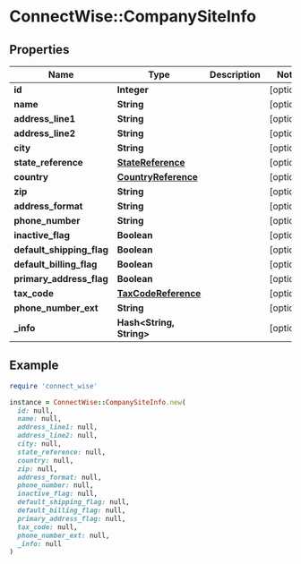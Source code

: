 # ConnectWise::CompanySiteInfo

## Properties

| Name | Type | Description | Notes |
| ---- | ---- | ----------- | ----- |
| **id** | **Integer** |  | [optional] |
| **name** | **String** |  | [optional] |
| **address_line1** | **String** |  | [optional] |
| **address_line2** | **String** |  | [optional] |
| **city** | **String** |  | [optional] |
| **state_reference** | [**StateReference**](StateReference.md) |  | [optional] |
| **country** | [**CountryReference**](CountryReference.md) |  | [optional] |
| **zip** | **String** |  | [optional] |
| **address_format** | **String** |  | [optional] |
| **phone_number** | **String** |  | [optional] |
| **inactive_flag** | **Boolean** |  | [optional] |
| **default_shipping_flag** | **Boolean** |  | [optional] |
| **default_billing_flag** | **Boolean** |  | [optional] |
| **primary_address_flag** | **Boolean** |  | [optional] |
| **tax_code** | [**TaxCodeReference**](TaxCodeReference.md) |  | [optional] |
| **phone_number_ext** | **String** |  | [optional] |
| **_info** | **Hash&lt;String, String&gt;** |  | [optional] |

## Example

```ruby
require 'connect_wise'

instance = ConnectWise::CompanySiteInfo.new(
  id: null,
  name: null,
  address_line1: null,
  address_line2: null,
  city: null,
  state_reference: null,
  country: null,
  zip: null,
  address_format: null,
  phone_number: null,
  inactive_flag: null,
  default_shipping_flag: null,
  default_billing_flag: null,
  primary_address_flag: null,
  tax_code: null,
  phone_number_ext: null,
  _info: null
)
```

